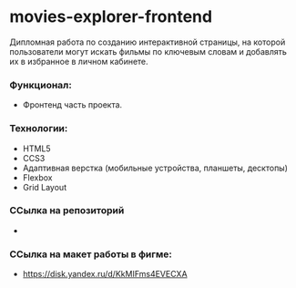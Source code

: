 # movies-explorer-frontend

Дипломная работа по созданию интерактивной страницы, на которой пользователи могут искать фильмы по ключевым словам и добавлять их в избранное в личном кабинете.

### Функционал:
+ Фронтенд часть проекта.


### Технологии:
+ HTML5
+ CCS3
+ Адаптивная верстка (мобильные устройства, планшеты, десктопы)
+ Flexbox
+ Grid Layout

### ССылка на репозиторий

- 

### ССылка на макет работы в фигме:

- https://disk.yandex.ru/d/KkMIFms4EVECXA